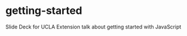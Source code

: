 <!--
    This is README is written in Markdown
    Please refer to here for an introduction to Markdown
    http://daringfireball.net/projects/markdown/
-->
getting-started
===============

Slide Deck for UCLA Extension talk about getting started with JavaScript
